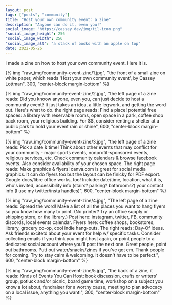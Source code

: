 ```yaml
---
layout: post
tags: ["posts", "community"]
title: "Host your own community event: a zine"
description: "Anyone can do it, even you!"
social_image: "https://cassey.dev/img/til-icon.png"
"social_image_height": 256
"social_image_width": 256
"social_image_alt": "a stack of books with an apple on top"
date: 2022-05-26
---
```



I made a zine on how to host your own community event. Here it is. 

{% img "raw_img/community-event-zine/1.jpg", "the front of a small zine on white paper, which reads 'Host your own community event', by Cassey Lottman", 300, "center-block margin-bottom" %}

{% img "raw_img/community-event-zine/2.jpg", "the left page of a zine reads: Did you knoow anyone, even you, can just decide to host a community event? It just takes an idea, a little legwork, and getting the word out. Here's what to do. the right page reads: Find a place! potential free spaces: a library with reservable rooms, open space in a park, coffee shop back room, your religious building. For $$, consider renting a shelter at a public park to hold your event rain or shine", 600, "center-block margin-bottom" %}

{% img "raw_img/community-event-zine/3.jpg", "the left page of a zine reads: Pick a date & time! Think about other events that may conflict for your community - major sports events, nonprofit-sponsored events, religious services, etc. Check community calendars & browse facebook events. Also consider availability of your chosen space. The right page reads: Make graphics & flyers! canva.com is great for social media graphics. It can do flyers too but the layout can be finicky for PDF export. Google docs/libre office works, too! Include: date/time, location, what it is, who's invited, accessibility info (stairs? parking? bathrooms?) your contact info (I use my twitter/insta handles)", 600, "center-block margin-bottom" %}

{% img "raw_img/community-event-zine/4.jpg", "The left page of a zine reads: Spread the word! Make a list of all the places you want to hang flyers so you know how many to print. (No printer? Try an office supply or shipping store, or the library.) Post here: instagram, twitter, FB, community discords, local events calendar. Flyers here: coffee shops, bookstores, library, grocery co-op, cool indie hang-outs. The right reads: Day-Of Ideas. Ask friends excitetd about your event for help w/ specific tasks. Consider collecting emails if you think you might host again, or point people to a dedicated social account where you'll post the next one. Greet people, point out bathrooms. Putt out water/snacks/zines if you've got em. Thank people for coming. Try to stay calm & welcoming. It doesn't have to be perfect.", 600, "center-block margin-bottom" %}

{% img "raw_img/community-event-zine/5.jpg", "the back of a zine, it reads: Kinds of Events You Can Host: book discussion, crafts or writers' group, potluck and/or picnic, board game time, workshop on a subject you know a lot about, fundraiser for a worthy cause, meeting to plan advocacy on a local issue, anything you want!", 300, "center-block margin-bottom" %}

